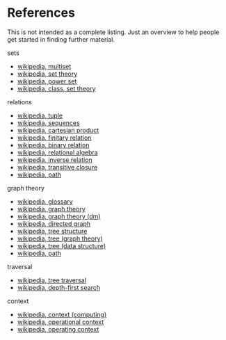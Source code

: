 
<!-- ======================================================================= -->
# References

This is not intended as a complete listing.
Just an overview to help people get started in finding further material.

sets

* [wikipedia, multiset](https://en.wikipedia.org/wiki/Multiset)
* [wikipedia, set theory](https://en.wikipedia.org/wiki/Set_theory)
* [wikipedia, power set](https://en.wikipedia.org/wiki/Power_set)
* [wikipedia, class, set theory](https://en.wikipedia.org/wiki/Class_%28set_theory%29)

relations

* [wikipedia, tuple](https://en.wikipedia.org/wiki/Tuple)
* [wikipedia, sequences](https://en.wikipedia.org/wiki/Sequence)
* [wikipedia, cartesian product](https://en.wikipedia.org/wiki/Cartesian_product)
* [wikipedia, finitary relation](https://en.wikipedia.org/wiki/Finitary_relation)
* [wikipedia, binary relation](https://en.wikipedia.org/wiki/Binary_relation)
* [wikipedia, relational algebra](https://en.wikipedia.org/wiki/Relational_algebra)
* [wikipedia, inverse relation](https://en.wikipedia.org/wiki/Inverse_relation)
* [wikipedia, transitive closure](https://en.wikipedia.org/wiki/Transitive_closure)
* [wikipedia, path](https://en.wikipedia.org/wiki/Path_%28graph_theory%29)

graph theory

* [wikipedia, glossary](https://en.wikipedia.org/wiki/Glossary_of_graph_theory_terms)
* [wikipedia, graph theory](https://en.wikipedia.org/wiki/Graph_theory)
* [wikipedia, graph theory (dm)](https://en.wikipedia.org/wiki/Graph_%28discrete_mathematics29)
* [wikipedia, directed graph](https://en.wikipedia.org/wiki/Directed_graph)
* [wikipedia, tree structure](https://en.wikipedia.org/wiki/Tree_structure)
* [wikipedia, tree (graph theory)](https://en.wikipedia.org/wiki/Tree_%28graph_theory%29)
* [wikipedia, tree (data structure)](https://en.wikipedia.org/wiki/Tree_%28data_structure%29)
* [wikipedia, path](https://en.wikipedia.org/wiki/Path_%28graph_theory%29)

traversal

* [wikipedia, tree traversal](https://en.wikipedia.org/wiki/Tree_traversal)
* [wikipedia, depth-first search](https://en.wikipedia.org/wiki/Depth-first_search)

context

* [wikipedia, context (computing)](https://en.wikipedia.org/wiki/Context_%28computing%29)
* [wikipedia, operational context](https://en.wikipedia.org/wiki/Operational_context)
* [wikipedia, operating context](https://en.wikipedia.org/wiki/Operating_context)
